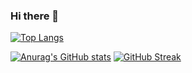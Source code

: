 ### Hi there 👋

<!--
**Pratimapandey/Pratimapandey** is a ✨ _special_ ✨ repository because its `README.md` (this file) appears on your GitHub profile.

Here are some ideas to get you started:

- 🔭 I’m currently working on SiliconSoft
- 🌱 I’m currently learning Asp.NET Core
- 👯 I’m looking to collaborate on ...
- 🤔 I’m looking for help with ...
- 💬 Ask me about ...
- 📫 How to reach me: ...
- 😄 Pronouns: ...
- ⚡ Fun fact: ...
-->
[![Top Langs](https://github-readme-stats.vercel.app/api/top-langs/?username=Pratimapandey&layout=compact&theme=dark)](https://github.com/Pratimapandey/github-readme-stats)

[![Anurag's GitHub stats](https://github-readme-stats.vercel.app/api?username=Pratimapandey&theme=tokyonight)](https://github.com/Pratimapandey/github-readme-stats)
[![GitHub Streak](https://streak-stats.demolab.com/?user=Pratimapandey)](https://git.io/streak-stats)
